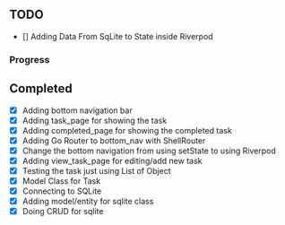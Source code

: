 ## TODO

- [] Adding Data From SqLite to State inside Riverpod

### Progress

## Completed

- [x] Adding bottom navigation bar
- [x] Adding task_page for showing the task
- [x] Adding completed_page for showing the completed task
- [x] Adding Go Router to bottom_nav with ShellRouter
- [x] Change the bottom navigation from using setState to using Riverpod
- [x] Adding view_task_page for editing/add new task
- [x] Testing the task just using List of Object
- [x] Model Class for Task
- [x] Connecting to SQLite
- [x] Adding model/entity for sqlite class
- [x] Doing CRUD for sqlite
